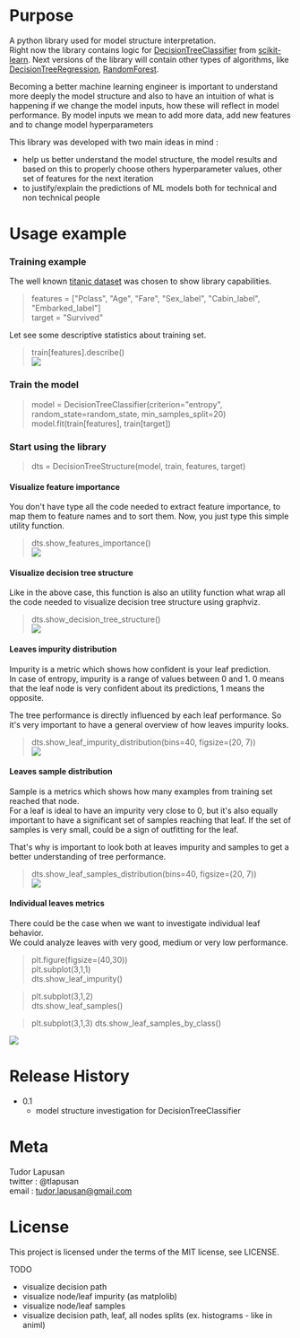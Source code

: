 
# Purpose 
A python library used for model structure interpretation. <br>
Right now the library contains logic for [DecisionTreeClassifier](https://scikit-learn.org/stable/modules/generated/sklearn.tree.DecisionTreeClassifier.html) from [scikit-learn](https://scikit-learn.org/stable/). 
Next versions of the library will contain other types of algorithms, like [DecisionTreeRegression](https://scikit-learn.org/stable/modules/generated/sklearn.tree.DecisionTreeRegressor.html#sklearn.tree.DecisionTreeRegressor), 
[RandomForest](https://scikit-learn.org/stable/modules/ensemble.html#random-forests).


Becoming a better machine learning engineer is important to understand more deeply the model structure and also to have an intuition of what is happening if we change the model inputs, how these will reflect in model performance. 
By model inputs we mean to add more data, add new features and to change model hyperparameters


This library was developed with two main ideas in mind :
- help us better understand the model structure, the model results and based on this to properly choose others hyperparameter values, other set of features for the next iteration
- to justify/explain the predictions of ML models both for technical and non technical people

# Usage example

### Training example
The well known [titanic dataset](https://www.kaggle.com/c/titanic/data) was chosen to show library capabilities.

> features = ["Pclass", "Age", "Fare", "Sex_label", "Cabin_label", "Embarked_label"] <br>
> target = "Survived" 

Let see some descriptive statistics about training set. <br> 
> train[features].describe() <br>
![](https://github.com/tlapusan/woodpecker/blob/version_0.1/resources/docs/images/classification/titanic_train_describe.png)
   
### Train the model 
> model = DecisionTreeClassifier(criterion="entropy", random_state=random_state, min_samples_split=20)
> model.fit(train[features], train[target])

### Start using the library

> dts = DecisionTreeStructure(model, train, features, target)

#### Visualize feature importance

You don't have type all the code needed to extract feature importance,
to map them to feature names and to sort them.
Now, you just type this simple utility function. 

> dts.show_features_importance() <br>
![](https://github.com/tlapusan/woodpecker/blob/version_0.1/resources/docs/images/classification/feature_importance.png)

#### Visualize decision tree structure 

Like in the above case, this function is also an utility function what 
wrap all the code needed to visualize decision tree structure using graphviz.

> dts.show_decision_tree_structure() <br>
![](https://github.com/tlapusan/woodpecker/blob/version_0.1/resources/docs/images/classification/decision_tree_structure.png)

#### Leaves impurity distribution

Impurity is a metric which shows how confident is your leaf prediction. <br>
In case of entropy, impurity is a range of values between 0 and 1. 
0 means that the leaf node is very confident about its predictions, 1 means the opposite.

The tree performance is directly influenced by each leaf performance. So it's very important to have a general 
overview of how leaves impurity looks.

> dts.show_leaf_impurity_distribution(bins=40, figsize=(20, 7)) <br>
![](https://github.com/tlapusan/woodpecker/blob/version_0.1/resources/docs/images/classification/leaves_impurity_distribution.png)

#### Leaves sample distribution

Sample is a metrics which shows how many examples from training set reached that node. <br>
For a leaf is ideal to have an impurity very close to 0, but it's also equally important 
to have a significant set of samples reaching that leaf. If the set of samples is very small, could be a sign 
of outfitting for the leaf.

That's why is important to look both at leaves impurity and samples to get a better understanding of tree performance.

> dts.show_leaf_samples_distribution(bins=40, figsize=(20, 7)) <br>
![](https://github.com/tlapusan/woodpecker/blob/version_0.1/resources/docs/images/classification/leaves_sample_distribution.png)

#### Individual leaves metrics

There could be the case when we want to investigate individual leaf behavior. <br>
We could analyze leaves with very good, medium or very low performance.  


> plt.figure(figsize=(40,30)) <br>
> plt.subplot(3,1,1) <br>
> dts.show_leaf_impurity() <br>

> plt.subplot(3,1,2) <br>
> dts.show_leaf_samples()

> plt.subplot(3,1,3)
> dts.show_leaf_samples_by_class()

![](https://github.com/tlapusan/woodpecker/blob/version_0.1/resources/docs/images/classification/leaves_metrics.png)




# Release History
- 0.1
    -  model structure investigation for DecisionTreeClassifier 

# Meta
Tudor Lapusan <br>
twitter : @tlapusan <br> 
email : tudor.lapusan@gmail.com

# License
This project is licensed under the terms of the MIT license, see LICENSE.

 


TODO
- visualize decision path
- visualize node/leaf impurity (as matplolib)
- visualize node/leaf samples
- visualize decision path, leaf, all nodes splits (ex. histograms - like in animl)
